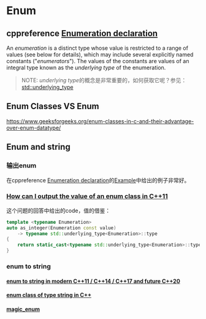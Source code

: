# Enum



## cppreference [Enumeration declaration](https://en.cppreference.com/w/cpp/language/enum)

An *enumeration* is a distinct type whose value is restricted to a range of values (see below for details), which may include several explicitly named constants ("*enumerators*"). The values of the constants are values of an integral type known as the *underlying type* of the enumeration.

> NOTE: *underlying type*的概念是非常重要的，如何获取它呢？参见：[std::underlying_type](https://en.cppreference.com/w/cpp/types/underlying_type)

## Enum Classes VS Enum

https://www.geeksforgeeks.org/enum-classes-in-c-and-their-advantage-over-enum-datatype/

## Enum and string

### 输出enum

在cppreference [Enumeration declaration](https://en.cppreference.com/w/cpp/language/enum)的[Example](https://en.cppreference.com/w/cpp/language/enum#Example)中给出的例子非常好。

### [How can I output the value of an enum class in C++11](https://stackoverflow.com/questions/11421432/how-can-i-output-the-value-of-an-enum-class-in-c11)

这个问题的回答中给出的code，值的借鉴：

```c++
template <typename Enumeration>
auto as_integer(Enumeration const value)
    -> typename std::underlying_type<Enumeration>::type
{
    return static_cast<typename std::underlying_type<Enumeration>::type>(value);
}
```



### enum to string

#### [enum to string in modern C++11 / C++14 / C++17 and future C++20](https://stackoverflow.com/questions/28828957/enum-to-string-in-modern-c11-c14-c17-and-future-c20)



#### [enum class of type string in C++](https://stackoverflow.com/questions/43510615/enum-class-of-type-string-in-c)



#### [magic_enum](https://github.com/Neargye/magic_enum)